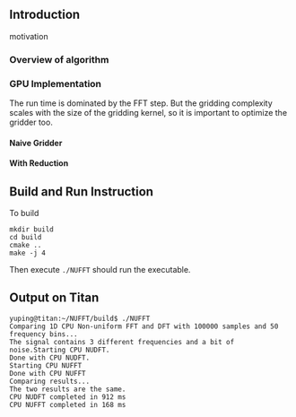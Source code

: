 ## Introduction
motivation
### Overview of algorithm

### GPU Implementation
The run time is dominated by the FFT step. But the gridding complexity scales with the size of the gridding kernel, so it
is important to optimize the gridder too.
#### Naive Gridder
#### With Reduction
## Build and Run Instruction
To build
```
mkdir build
cd build
cmake ..
make -j 4
```
Then execute `./NUFFT` should run the executable.

## Output on Titan
```
yuping@titan:~/NUFFT/build$ ./NUFFT
Comparing 1D CPU Non-uniform FFT and DFT with 100000 samples and 50 frequency bins...
The signal contains 3 different frequencies and a bit of noise.Starting CPU NUDFT.
Done with CPU NUDFT.
Starting CPU NUFFT
Done with CPU NUFFT
Comparing results...
The two results are the same.
CPU NUDFT completed in 912 ms
CPU NUFFT completed in 168 ms
```
